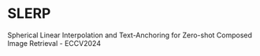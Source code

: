 # SLERP
Spherical Linear Interpolation and Text-Anchoring for Zero-shot Composed Image Retrieval - ECCV2024
